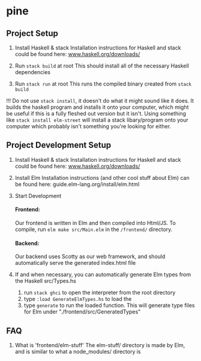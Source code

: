 # pine

## Project Setup

1. Install Haskell & stack
Installation instructions for Haskell and stack could be found here:
    www.haskell.org/downloads/

2. Run `stack build` at root
This should install all of the necessary Haskell dependencies

3. Run `stack run` at root
This runs the compiled binary created from `stack build`

!!! Do not use `stack install`, it doesn't do what it might sound like it does.
It builds the haskell program and installs it onto your computer, which might be useful if this is
a fully fleshed out version but it isn't.
Using something like `stack install elm-street` will install a stack libary/program onto your
computer which probably isn't something you're looking for either.

## Project Development Setup

1. Install Haskell & stack
Installation instructions for Haskell and stack could be found here:
    www.haskell.org/downloads/

2. Install Elm
Installation instructions (and other cool stuff about Elm) can be found here:
    guide.elm-lang.org/install/elm.html

3. Start Development

    #### Frontend:
    Our frontend is written in Elm and then compiled into Html/JS. To compile, run `elm make src/Main.elm` in the `/frontend/` directory.
    #### Backend:
    Our backend uses Scotty as our web framework, and should automatically serve the generated index.html file

4. If and when necessary, you can automatically generate Elm types from the Haskell src/Types.hs
    1. run `stack ghci` to open the interpreter from the root directory
    2. type `:load GenerateElmTypes.hs` to load the 
    2. type `generate` to run the loaded function. This will generate type files for Elm under "./frontend/src/GeneratedTypes"

## FAQ
1. What is 'frontend/elm-stuff'
The elm-stuff/ directory is made by Elm, and is similar to what a node\_modules/ directory is
